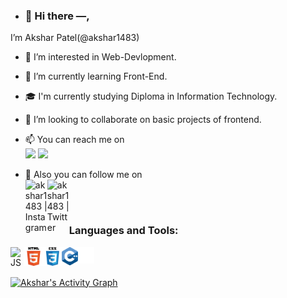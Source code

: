 - <h3> 👋 Hi there ―,<br> 
I’m Akshar Patel(@akshar1483) <br> </h3>
- 👀 I’m interested in Web-Devlopment.
- 🌱 I’m currently learning Front-End.<br>
- 🎓 I'm currently studying Diploma in Information Technology.
- 💞️ I’m looking to collaborate on basic projects of frontend.
- 📫 You can reach me on <br>
<a href="mailto: patelakshar1483@gmail.com"><img src="https://camo.githubusercontent.com/2e31b0d0e07e5431ee3f85689b488016d52a4fb97e523ae497023a9746e2e52e/68747470733a2f2f696d672e736869656c64732e696f2f62616467652f676d61696c2d2532334431343833362e7376673f267374796c653d666f722d7468652d6261646765266c6f676f3d676d61696c266c6f676f436f6c6f723d7768697465" data-canonical-src="https://img.shields.io/badge/gmail-%23D14836.svg?&amp;style=for-the-badge&amp;logo=gmail&amp;logoColor=white" style="max-width:100%;"></a>
<a href="https://www.linkedin.com/in/akshar-patel-a852221b0/"><img src="https://camo.githubusercontent.com/a493f6833f99fb3c85788d6d9305e6b7a42b838e5ee5d138fd9a8214a7e77472/68747470733a2f2f696d672e736869656c64732e696f2f62616467652f6c696e6b6564696e2d2532333030373742352e7376673f267374796c653d666f722d7468652d6261646765266c6f676f3d6c696e6b6564696e266c6f676f436f6c6f723d7768697465" data-canonical-src="https://img.shields.io/badge/linkedin-%230077B5.svg?&amp;style=for-the-badge&amp;logo=linkedin&amp;logoColor=white" style="max-width:100%;"></a>

- 🙌 Also you can follow me on <br> <a href="https://www.instagram.com/akshar1483/" rel="nofollow"><img align="left" alt="akshar1483 | Instagram" width="35px" src="https://camo.githubusercontent.com/d70f18c3361dc788c67b2746873e2b15e3d1011e1930cccc0ebe64c5a30535e2/68747470733a2f2f6d726964756c323832302e6769746875622e696f2f6769746875622d6173736574732f6173736574732f736f6369616c2f696e7374616772616d2e737667" data-canonical-src="https://akshar1483.github.io/github-assets/assets/social/instagram.svg" style="max-width:100%;"></a>
<a href="https://twitter.com/akshar1483" rel="nofollow"><img align="left" alt="akshar1483 | Twitter" width="35px" src="https://camo.githubusercontent.com/cdd4c7884a7e1d9f6d33780cea1c7c032e0e53efc87300140855d28c716877a2/68747470733a2f2f6d726964756c323832302e6769746875622e696f2f6769746875622d6173736574732f6173736574732f736f6369616c2f747769747465722e737667" data-canonical-src="https://akshar1483.github.io/github-assets/assets/social/twitter.svg" style="max-width:100%;"></a> <br>

<br>

### Languages and Tools:


<a href="https://www.w3schools.com/js/" target="_blank"> <img align="left" alt="JS" width="22px" src="https://www.w3schools.com/whatis/img_js.png"/> </a>
<a href="https://www.w3schools.com/html/" target="_blank"><img align="left" alt="HTML5" width="30px" src="https://raw.githubusercontent.com/github/explore/80688e429a7d4ef2fca1e82350fe8e3517d3494d/topics/html/html.png" /></a>
<a href="https://www.w3schools.com/css/" target="_blank"><img align="left" alt="CSS3" width="30px" src="https://raw.githubusercontent.com/github/explore/80688e429a7d4ef2fca1e82350fe8e3517d3494d/topics/css/css.png" /></a>
<a href="https://www.w3schools.com/cpp/" target="_blank"> <img align="left" alt="C++" width="26px" src="https://github.com/Aakarsh-B/trying-repos/blob/master/c++.png"/> </a>
<img align="left" alt="GitHub" width="26px" src="https://github.com/Aakarsh-B/trying-repos/blob/master/github.svg" />
<br />
<br />

<!-- ![Akshar's github stats](https://github-readme-stats.vercel.app/api?username=Akshar1483&show_icons=true&theme=dark) --!>


<a target="_blank" rel="noopener noreferrer" href="https://camo.githubusercontent.com/d4c2a400eb44fa061d36d99edb6af6e18b0c66371eb385f6c80bd643ec9adfcc/68747470733a2f2f61637469766974792d67726170682e6865726f6b756170702e636f6d2f67726170683f757365726e616d653d48656e647261736f622662675f636f6c6f723d30443131313726636f6c6f723d354243444543266c696e653d35424344454326706f696e743d46464646464626686964655f626f726465723d74727565"><img alt="Akshar's Activity Graph" src="https://activity-graph.herokuapp.com/graph?username=Akshar1483&amp;bg_color=0D1117&amp;color=5BCDEC&amp;line=5BCDEC&amp;point=FFFFFF&amp;hide_border=true%22%20style=%22max-width:100%" data-canonical-src="https://activity-graph.herokuapp.com/graph?username=Akshar1483&amp;bg_color=0D1117&amp;color=5BCDEC&amp;line=5BCDEC&amp;point=FFFFFF&amp;hide_border=true" style="max-width:100%;"></a>
